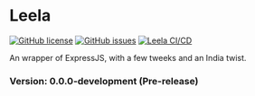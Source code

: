 # Leela

[![GitHub license](https://img.shields.io/github/license/trishantpahwa/Leela?style=plastic)](https://github.com/trishantpahwa/Leela/blob/main/LICENSE)
[![GitHub issues](https://img.shields.io/github/issues/trishantpahwa/Leela?style=plastic)](https://github.com/trishantpahwa/Leela/issues)
[![Leela CI/CD](https://github.com/trishantpahwa/Leela/actions/workflows/test-flow.yml/badge.svg)](https://github.com/trishantpahwa/Leela/actions/workflows/test-flow.yml)

An wrapper of ExpressJS, with a few tweeks and an India twist.

### Version: 0.0.0-development (Pre-release)